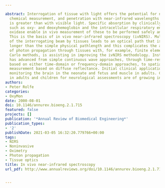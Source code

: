 ---
abstract: Interrogation of tissue with light offers the potential for noninvasive
  chemical measurement, and penetration with near-infrared wavelengths (750-1000 nm)
  is greater than with visible light. Specific absorption by clinically relevant compounds
  such as oxy- and deoxyhemoglobin and the intracellular respiratory enzyme cytochrome
  oxidase enable in vivo measurement of these to be performed safely and conveniently.
  This is the basis of in vivo near-infrared spectroscopy (ivNIRS). Multiple scattering
  of the interrogating beam by tissues leads to an optical path that is considerably
  longer than the simple physical pathlength and this complicates the analysis. Modeling
  of photon propagation through tissues with, for example, finite element and Monte
  Carlo methods, is assisting in improving the ivNIRS methodology. Instrumentation
  has advanced from simple continuous wave approaches, through time-resolved methods
  based on either time-domain or frequency-domain approaches, to spatially resolved
  measurement based on diffuse reflectance. Initial clinical applications were for
  monitoring the brain in the neonate and fetus and muscle in adults. Currently, use
  in adults and children for neurological assessments are of growing interest.
authors:
- Peter Rolfe
categories:
- OxyMon
date: 2000-08-01
doi: 10.1146/annurev.bioeng.2.1.715
featured: false
projects: []
publication: '*Annual Review of Biomedical Engineering*'
publication_types:
- '2'
publishDate: 2021-03-05 16:32:20.779766+00:00
tags:
- NIRS
- Noninvasive
- Oximetry
- Photon propagation
- Tissue optics
title: In vivo near-infrared spectroscopy
url_pdf: http://www.annualreviews.org/doi/10.1146/annurev.bioeng.2.1.715

---
